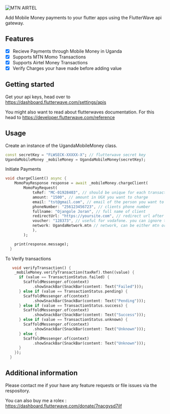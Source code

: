 ![MTN AIRTEL](https://i.ibb.co/Sy2pvFt/mtn-and-airtel.jpg)

Add Mobile Money payments to your flutter apps using the FlutterWave api gateway.

## Features

- [x] Recieve Payments through Mobile Money in Uganda
- [x] Supports MTN Momo Transactions
- [x] Supports Airtel Money Transactions
- [x] Verify Charges your have made before adding value

## Getting started

 Get your api keys, head over to https://dashboard.flutterwave.com/settings/apis

 You might also want to read about flutterwaves documentation. For this head to https://developer.flutterwave.com/reference

## Usage
 
Create an instance of the UgandaMobileMoney class.
```dart
const secretKey = "FLWSECK-XXXXX-X"; // flutterwave secret key
UgandaMobileMoney _mobileMoney = UgandaMobileMoney(secretKey); 
```

Initiate Payments
```dart
void chargeClient() async {
    MomoPayResponse response = await _mobileMoney.chargeClient(
        MomoPayRequest(
            txRef: "MC-01928403", // should be unique for each transaction
            amount: "1500", // amount in UGX you want to charge
            email: "tst@gmail.com", // email of the person you want to charge
            phoneNumber: "256123456723", // clients phone number
            fullname: "Ojangole Joran", // full name of client
            redirectUrl: "https://yoursite.com", // redirect url after payment
            voucher: "128373", // useful for vodafone. you can ignore this
            network: UgandaNetwork.mtn // network, can be either mtn or airtel
            ),
        );

    print(response.message);
  }
```
To Verify transactions
```dart
   void verifyTransaction() {
    _mobileMoney.verifyTransaction(taxRef).then((value) {
      if (value == TransactionStatus.failed) {
        ScaffoldMessenger.of(context)
            .showSnackBar(SnackBar(content: Text("Failed")));
      } else if (value == TransactionStatus.pending) {
        ScaffoldMessenger.of(context)
            .showSnackBar(SnackBar(content: Text("Pending")));
      } else if (value == TransactionStatus.success) {
        ScaffoldMessenger.of(context)
            .showSnackBar(SnackBar(content: Text("Success")));
      } else if (value == TransactionStatus.unknown) {
        ScaffoldMessenger.of(context)
            .showSnackBar(SnackBar(content: Text("Unknown")));
      } else {
        ScaffoldMessenger.of(context)
            .showSnackBar(SnackBar(content: Text("Unknown")));
      }
    });
  }
```

## Additional information

Please contact me if your have any feature requests or file issues via the respository.

You can also buy me a rolex : https://dashboard.flutterwave.com/donate/7nacgysd7ilf